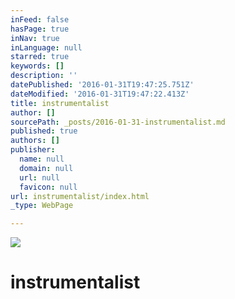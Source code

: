 ```yaml
---
inFeed: false
hasPage: true
inNav: true
inLanguage: null
starred: true
keywords: []
description: ''
datePublished: '2016-01-31T19:47:25.751Z'
dateModified: '2016-01-31T19:47:22.413Z'
title: instrumentalist
author: []
sourcePath: _posts/2016-01-31-instrumentalist.md
published: true
authors: []
publisher:
  name: null
  domain: null
  url: null
  favicon: null
url: instrumentalist/index.html
_type: WebPage

---
```

![](https://s3-us-west-2.amazonaws.com/the-grid-img/p/918086f4d5d9ae0a7f3848db0150232421df54e9.jpg)

# instrumentalist